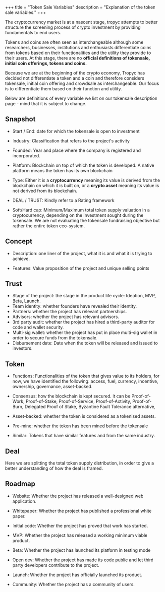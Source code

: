 +++
title = "Token Sale Variables"
description = "Explanation of the token sale variables."
+++

The cryptocurrency market is at a nascent stage, tropyc attempts to better structure the screening process of crypto investment by providing fundamentals to end users.

Tokens and coins are often seen as interchangeable although some researchers, businesses, institutions and enthusiasts differentiate coins from tokens based on their functionalities and the utility they provide to their users. At this stage, there are no **official definitions of tokensale, initial coin offerings, tokens and coins.**

Because we are at the beginning of the crypto economy, Tropyc has decided not differentiate a token and a coin and therefore considers tokensale, initial coin offering and crowdsale as interchangeable. Our focus is to differentiate them based on their function and utility.

Below are definitions of every variable we list on our tokensale description page - mind that it is subject to change.

## Snapshot

* Start / End: date for which the tokensale is open to investment

* Industry: Classification that refers to the project's activity

* Founded: Year and place where the company is registered and incorporated.

* Platform: Blockchain on top of which the token is developed. A native platform means the token has its own blockchain

* Type: Either it is a **cryptocurrency** meaning its value is derived from the blockchain on which it is built on, or a **crypto asset** meaning its value is not derived from its blockchain.

* DEAL / TRUST: Kindly refer to a Rating framework

* Soft/Hard cap: Minimum/Maximum total token supply valuation in a cryptocurrency, depending on the investment sought during the tokensale. We are not evaluating the tokensale fundraising objective but rather the entire token eco-system.


## Concept

* Description: one liner of the project, what it is and what it is trying to achieve.

* Features: Value proposition of the project and unique selling points


## Trust

* Stage of the project: the stage in the product life cycle: Ideation, MVP, Beta, Launch.
* Team identity: whether founders have revealed their identity.
* Partners: whether the project has relevant partnerships.
* Advisors: whether the project has relevant advisors.
* 3rd party audit: whether the project has hired a third-party auditor for code and wallet security.
* Multi-sig wallet: whether the project has put in place multi-sig wallet in order to secure funds from the tokensale.
* Disbursement date: Date when the token will be released and issued to investors.


## Token

* Functions: Functionalities of the token that gives value to its holders, for now, we have identified the following: access, fuel, currency, incentive, ownership, governance, asset-backed.

* Consensus: how the blockchain is kept secured. It can be Proof-of-Work, Proof-of-Stake, Proof-of-Service, Proof-of-Activity, Proof-of-Burn, Delegated Proof of Stake, Byzantine Fault Tolerance alternative, 

* Asset-backed: whether the token is considered as a tokenised assets.

* Pre-mine: whether the token has been mined before the tokensale

* Similar: Tokens that have similar features and from the same industry.


## Deal

Here we are splitting the total token supply distribution, in order to give a better understanding of how the deal is framed.


## Roadmap

* Website: Whether the project has released a well-designed web application.

* Whitepaper: Whether the project has published a professional white paper.

* Initial code: Whether the project has proved that work has started.

* MVP: Whether the project has released a working minimum viable product.

* Beta: Whether the project has launched its platform in testing mode

* Open dev: Whether the project has made its code public and let third party developers contribute to the project.

* Launch: Whether the project has officially launched its product.

* Community: Whether the project has a community of users.
